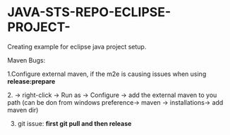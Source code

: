 # JAVA-STS-REPO-ECLIPSE-PROJECT-
Creating example for eclipse java project setup.

Maven Bugs:

1.Configure external maven, if the m2e is causing issues when using **release:prepare**

2.<Your project> -> right-click -> Run as -> Configure -> add the external maven to you path (can be don from windows preference-> maven -> installations-> add maven dir)
  
3. git issue: **first git pull and then release**  
